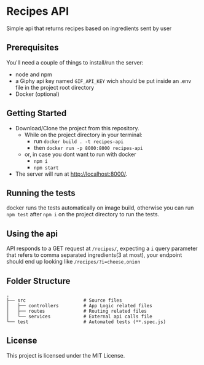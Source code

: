 # Recipes API

Simple api that returns recipes based on ingredients sent by user

## Prerequisites
You'll need a couple of things to install/run the server:
  - node and npm
  - a Giphy api key named `GIF_API_KEY` wich should be put inside an .env file in the project root directory
  - Docker (optional)

## Getting Started

- Download/Clone the project from this repository.
    - While on the project directory in your terminal:
        - run `docker build . -t recipes-api`
        - then `docker run -p 8000:8000 recipes-api`
    - or, in case you dont want to run with docker
        - `npm i`
        - `npm start`
- The server will run at [http://localhost:8000/](http://localhost:8000/).



## Running the tests

docker runs the tests automatically on image build, otherwise you can run `npm test` after `npm i` on the project directory to run the tests.

## Using the api
API responds to a GET request at `/recipes/`, expecting a `i` query parameter that refers to comma separated ingredients(3 at most), your endpoint should end up looking like `/recipes/?i=cheese,onion`

## Folder Structure

    .
    ├── src                     # Source files
    │   ├── controllers         # App Logic related files
    │   ├── routes              # Routing related files
    │   └── services            # External api calls file
    └── test                    # Automated tests (**.spec.js)

## License

This project is licensed under the MIT License.
